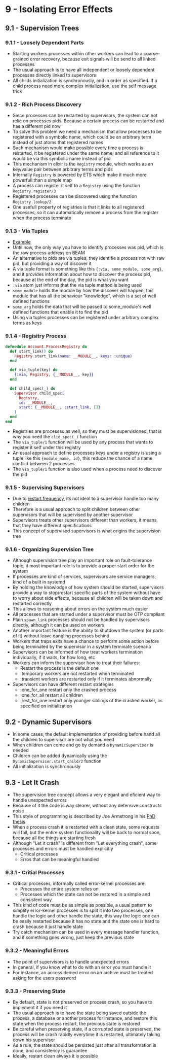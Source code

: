 # 9 - Isolating Error Effects

## 9.1 - Supervision Trees

### 9.1.1 - Loosely Dependent Parts

- Starting workers processes within other workers can lead to a coarse-grained error recovery, because exit signals will be send to all linked processes
- The usual approach is to have all independent or loosely dependent processes directly linked to supervisors
- All childs initialization is synchronously, and in order as specified. If a child process need more complex initialization, use the self message trick

### 9.1.2 - Rich Process Discovery

- Since processes can be restarted by supervisors, the system can not relie on processes pids. Because a certain process can be restarted and has a different pid now
- To solve this problem we need a mechanism that allow processes to be registered with a symbolic name, which could be an arbitrary term instead of just atoms that registered names
- Such mechanism would make possible every time a process is restarted, it be registered under the same name, and all reference to it would be via this symbolic name instead of pid
- This mechanism in elixir is the `Registry` module, which works as an key/value pair between arbitrary terms and pids
- Internally `Registry` is powered by ETS which make it much more powerfull than a simple map
- A process can register it self to a `Registry` using the function `Registry.register/3`
- Registered processes can be discovered using the function `Registry.lookup/2`
- One usefull property of registries is that it links to all registered processes, so it can automatically remove a process from the register when the process terminate

### 9.1.3 - Via Tuples

- [Example](Chapter9.EchoServer.html#content)
- Until now, the only way you have to identify processes was pid, which is the raw process address on BEAM
- An alternative to pids are via tuples, they identifie a process not with raw pid, but providing a way of discover it
- A via tuple format is something like this `{:via, some_module, some_arg}`, and it provides information about how to discover the process pid, because at the end of the day, the pid is what you want
- `:via` atom just informs that the via tuple method is being used
- `some_module` holds the module by how the discover will happen, this module that has all the behaviour "knowledge", which is a set of well defined functions
- `some_arg` holds the data that will be passed to some_module's well defined functions that enable it to find the pid
- Using via tuples processes can be registered under arbitrary complex terms as keys

### 9.1.4 - Regisitry Process

```elixir
defmodule Account.ProcessRegistry do
  def start_link() do
    Registry.start_link(name: __MODULE__, keys: :unique)
  end

  def via_tuple(key) do
    {:via, Registry, {__MODULE__, key}}
  end

  def child_spec(_) do
    Supervisor.child_spec(
      Registry,
      id: __MODULE__,
      start: {__MODULE__, :start_link, []}
    )
  end
end

```

- Registries are processes as well, so they must be supervisioned, that is why you need the `clid_spec(_)` function
- The `via_tuple/1` function will be used by any process that wants to register it self under this registry
- An usual approach to define processes keys under a registry is using a tuple like this `{module_name, id}`, this reduce the chance of a name conflict between 2 processes
- The `via_tuple/1` function is also used when a process need to discover the pid

### 9.1.5 - Supervising Supervisors

- Due to [restart frequency](chapter_8.html#8-3-supervisors), its not ideal to a supervisor handle too many children
- Therefore is a usual approach to split children between other supervisors that will be supervised by another supervisor
- Supervisors treats other supervisors different than workers, it means that they have different specifications
- This concept of supervised supervisors is what origins the supervision tree

### 9.1.6 - Organizing Supervision Tree

- Although supervision tree play an important role on fault-tolerance topic, it most important role is to provide a proper start order for the system
- If processes are kind of services, supervisors are service managers, kind of a built in systemd
- By holding the knowlodge of how system should be started, supervisors provide a way to stop/restart specific parts of the system without have to worry about side effects, because all children will be taken down and restarted correctly
- This allows to reasoning about errors on the system much easier
- All processes that are started under a supervisor must be OTP compliant
- Plain `spawn_link` processes should not be handled by supervisors directly, although it can be used on workers
- Another important feature is the ability to shutdown the system (or parts of it) without leave dangling processes behind
- Workers that traps exits have a chance to perform some action before being terminated by the supervisor in a system terminate scenario
- Supervisors can be informed of how treat workers termination individually, if it waits, for how long, etc
- Workers can inform the supervisor how to treat their faliures:
  - Restart the process is the default one
  - :temporary workers are not restarted when terminated
  - :transient workers are restarted only if it terminates abnormally
- Supervisors can have different restart strategies
  - :one_for_one restart only the crashed process
  - :one_for_all restart all children
  - :rest_for_one restart only younger siblings of the crashed worker, as specified on initialization

## 9.2 - Dynamic Supervisors

- In some cases, the default implementation of providing before hand all the children to supervisor are not what you need
- When children can come and go by demand a `DynamicSupervisor` is needed
- Children can be added dynamically using the `DynamicSupervisor.start_child/2` function
- All initialization is synchronously

## 9.3 - Let It Crash

- The supervision tree concept allows a very elegant and eficient way to handle unexpected errors
- Because of it the code is way clearer, without any defensive constructs noise
- This style of programming is described by Joe Armstrong in his [PhD thesis](http://erlang.org/download/armstrong_thesis_2003.pdf)
- When a process crash it is restarted with a clean state, some requests will fail, but the entire system functionality will be back to normal soon, because all the things are starting fresh
- Although "Let it crash" is different from "Let everything crash", some processes and errors must be handled explicitly
  - Critical processes
  - Erros that can be meaningful handled

### 9.3.1 - Critial Processes

- Critical processes, informally called error-kernel processes are:
  - Processes the entire system relies on
  - Processes which the state can not be restored in a simple and consistent way
- This kind of code must be as simple as possible, a usual pattern to simplify error-kernel processes is to split it into two processes, one handle the logic and other handle the state, this way the logic one can be easily restarted because it has no state and the state one is hard to crash because it just handle state
- Try catch mechanism can be used in every message handler function, and if something goes wrong, just keep the previous state

### 9.3.2 - Meaningful Errors

- The point of supervisors is to handle unexpected errors
- In general, if you know what to do with an error you must handle it
- For instance, an access denied error on an archive must be treated asking for the users password

### 9.3.3 - Preserving State

- By default, state is not preserved on process crash, so you have to implement it if you need it
- The usual approach is to have the state being saved outside the process, a database or another process for instance, and restore this state when the process restart, the previous state is restored
- Be careful when preserving state, if a corrupted state is preserved, the process will be crash rapidly everytime it is restarted, ultimately taking down his supervisor
- As a rule, the state should be persisted just after all transformation is done, and consistency is guarantee
- Ideally, restart clean always it is possible
